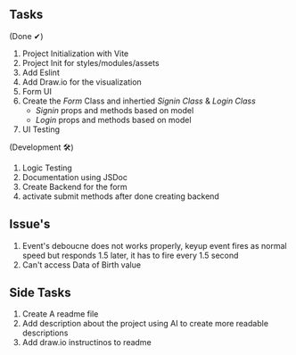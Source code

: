 ## Tasks

(Done ✔)

1.  Project Initialization with Vite
2.  Project Init for styles/modules/assets
3.  Add Eslint
4.  Add Draw.io for the visualization
5.  Form UI
6.  Create the _Form_ Class and inhertied _Signin Class_ & _Login Class_
    - _Signin_ props and methods based on model
    - _Login_ props and methods based on model
7.  UI Testing

(Development 🛠)

1.  Logic Testing
2.  Documentation using JSDoc
3.  Create Backend for the form
4.  activate submit methods after done creating backend

## Issue's

1.  Event's deboucne does not works properly, keyup event fires as normal speed but responds 1.5 later, it has to fire every 1.5 second
2.  Can't access Data of Birth value

## Side Tasks

1. Create A readme file
2. Add description about the project using AI to create more readable descriptions
3. Add draw.io instructinos to readme
